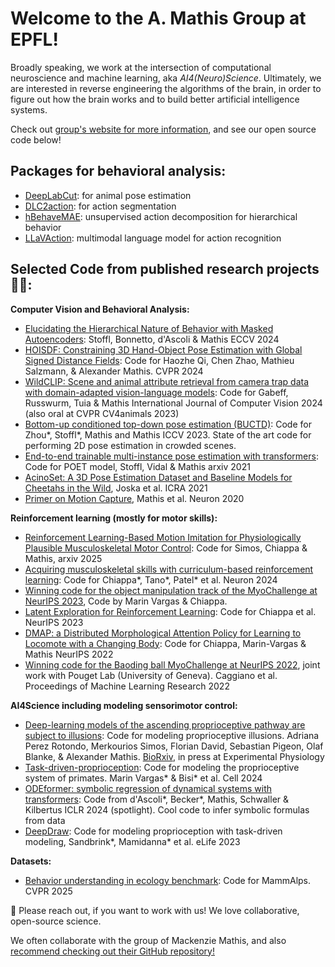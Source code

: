 # Welcome to the A. Mathis Group at EPFL! 

Broadly speaking, we work at the intersection of computational neuroscience and machine learning, aka *AI4(Neuro)Science*. Ultimately, we are interested in reverse engineering the algorithms of the brain, in order to figure out how the brain works and to build better artificial intelligence systems.  

Check out [group's website for more information](http://www.mathislab.org), and see our open source code below!

## Packages for behavioral analysis:

- [DeepLabCut](https://github.com/DeepLabCut/DeepLabCut): for animal pose estimation
- [DLC2action](https://github.com/AlexEMG/DLC2action): for action segmentation
- [hBehaveMAE](https://github.com/amathislab/BehaveMAE): unsupervised action decomposition for hierarchical behavior
- [LLaVAction](https://github.com/AdaptiveMotorControlLab/LLaVAction): multimodal language model for action recognition

## Selected Code from published research projects 👩‍💻:

**Computer Vision and Behavioral Analysis:**

- [Elucidating the Hierarchical Nature of Behavior with Masked Autoencoders](https://github.com/amathislab/BehaveMAE): Stoffl, Bonnetto, d'Ascoli & Mathis  ECCV 2024
- [HOISDF: Constraining 3D Hand-Object Pose Estimation with Global Signed Distance Fields](https://amathislab.github.io/HOISDF/): Code for Haozhe Qi, Chen Zhao, Mathieu Salzmann, & Alexander Mathis. CVPR 2024
- [WildCLIP: Scene and animal attribute retrieval from camera trap data with domain-adapted vision-language models](https://github.com/amathislab/wildclip): Code for Gabeff, Russwurm, Tuia & Mathis International Journal of Computer Vision 2024 (also oral at CVPR CV4animals 2023)
- [Bottom-up conditioned top-down pose estimation (BUCTD)](https://github.com/amathislab/BUCTD): Code for Zhou*, Stoffl*, Mathis and Mathis ICCV 2023. State of the art code for performing 2D pose estimation in crowded scenes. 
- [End-to-end trainable multi-instance pose estimation with transformers](https://github.com/amathislab/poet): Code for POET model, Stoffl, Vidal & Mathis arxiv 2021
- [AcinoSet: A 3D Pose Estimation Dataset and Baseline Models for Cheetahs in the Wild](https://github.com/amathislab/AcinoSet), Joska et al. ICRA 2021
- [Primer on Motion Capture](https://github.com/amathislab/Primer-MotionCapture), Mathis et al. Neuron 2020

**Reinforcement learning (mostly for motor skills):**

- [Reinforcement Learning-Based Motion Imitation for Physiologically Plausible Musculoskeletal Motor Control](https://github.com/amathislab/Kinesis): Code for Simos, Chiappa & Mathis, arxiv 2025
- [Acquiring musculoskeletal skills with curriculum-based reinforcement learning](https://github.com/amathislab/myochallenge): Code for Chiappa*, Tano*, Patel* et al. Neuron 2024
- [Winning code for the object manipulation track of the MyoChallenge at NeurIPS 2023](https://github.com/amathislab/myochallenge-lattice), Code by Marin Vargas & Chiappa.
- [Latent Exploration for Reinforcement Learning](https://github.com/amathislab/lattice): Code for Chiappa et al. NeurIPS 2023 
- [DMAP: a Distributed Morphological Attention Policy for Learning to Locomote with a Changing Body](https://github.com/amathislab/dmap): Code for Chiappa, Marin-Vargas & Mathis NeurIPS 2022
- [Winning code for the Baoding ball MyoChallenge at NeurIPS 2022](https://github.com/amathislab/myochallenge), joint work with Pouget Lab (University of Geneva). Caggiano et al. Proceedings of Machine Learning Research 2022

**AI4Science including modeling sensorimotor control:**

- [Deep-learning models of the ascending proprioceptive pathway are subject to illusions](https://github.com/amathislab/ProprioceptiveIllusions): Code for modeling proprioceptive illusions. Adriana Perez Rotondo, Merkourios Simos, Florian David, Sebastian Pigeon, Olaf Blanke, & Alexander Mathis. [BioRxiv](https://www.biorxiv.org/content/10.1101/2025.03.15.643457v1), in press at Experimental Physiology
- [Task-driven-proprioception](https://github.com/amathislab/Task-driven-Proprioception): Code for modeling the proprioceptive system of primates. Marin Vargas* & Bisi* et al. Cell 2024
- [ODEformer: symbolic regression of dynamical systems with transformers](https://github.com/sdascoli/odeformer): Code from d'Ascoli*, Becker*, Mathis, Schwaller & Kilbertus ICLR 2024 (spotlight). Cool code to infer symbolic formulas from data
- [DeepDraw](https://github.com/amathislab/DeepDraw): Code for modeling proprioception with task-driven modeling, Sandbrink*, Mamidanna* et al. eLife 2023

**Datasets:**

- [Behavior understanding in ecology benchmark](https://github.com/amathislab/MammAlps): Code for MammAlps. CVPR 2025




🌈 Please reach out, if you want to work with us! We love collaborative, open-source science.

We often collaborate with the group of Mackenzie Mathis, and also [recommend checking out their GitHub repository!](https://github.com/AdaptiveMotorControlLab)
<!--

**Here are some ideas to get you started:**

🙋‍♀️ A short introduction - what is your organization all about?
🌈 Contribution guidelines - how can the community get involved?
👩‍💻 Useful resources - where can the community find your docs? Is there anything else the community should know?
🍿 Fun facts - what does your team eat for breakfast?
🧙 Remember, you can do mighty things with the power of [Markdown](https://docs.github.com/github/writing-on-github/getting-started-with-writing-and-formatting-on-github/basic-writing-and-formatting-syntax)
-->
